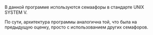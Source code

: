 В данной программе используются семаафоры в стандарте UNIX SYSTEM V.

По сути, архитектура программы аналогична той, что была на предыдущую оценку, просто с использованием других семафоров.
